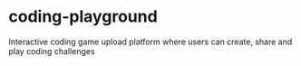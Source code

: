 # coding-playground
Interactive coding game upload platform where users can create, share and play coding challenges
